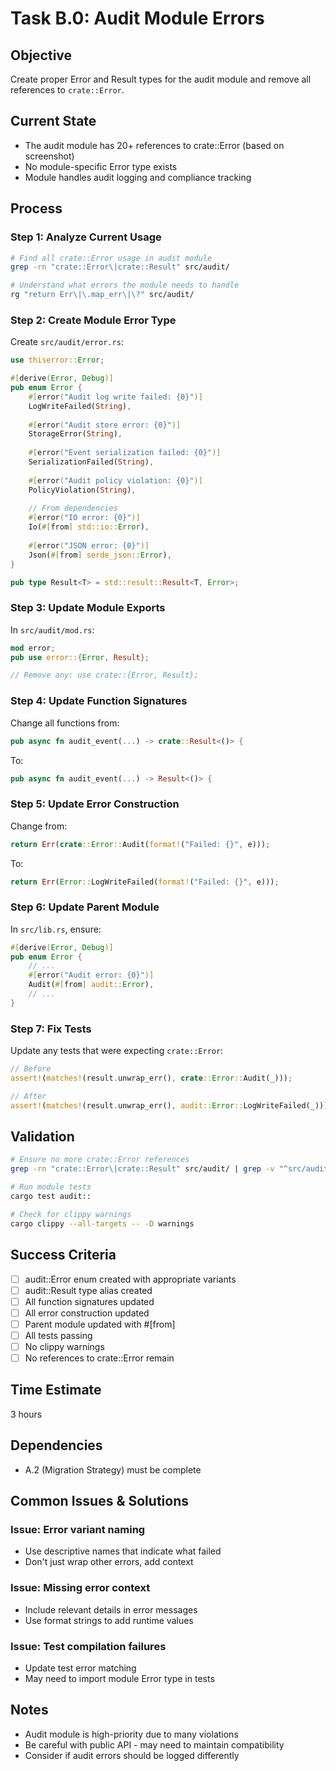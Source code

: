 # Task B.0: Audit Module Errors

## Objective
Create proper Error and Result types for the audit module and remove all references to `crate::Error`.

## Current State
- The audit module has 20+ references to crate::Error (based on screenshot)
- No module-specific Error type exists
- Module handles audit logging and compliance tracking

## Process

### Step 1: Analyze Current Usage
```bash
# Find all crate::Error usage in audit module
grep -rn "crate::Error\|crate::Result" src/audit/

# Understand what errors the module needs to handle
rg "return Err\|\.map_err\|\?" src/audit/
```

### Step 2: Create Module Error Type

Create `src/audit/error.rs`:
```rust
use thiserror::Error;

#[derive(Error, Debug)]
pub enum Error {
    #[error("Audit log write failed: {0}")]
    LogWriteFailed(String),
    
    #[error("Audit store error: {0}")]
    StorageError(String),
    
    #[error("Event serialization failed: {0}")]
    SerializationFailed(String),
    
    #[error("Audit policy violation: {0}")]
    PolicyViolation(String),
    
    // From dependencies
    #[error("IO error: {0}")]
    Io(#[from] std::io::Error),
    
    #[error("JSON error: {0}")]
    Json(#[from] serde_json::Error),
}

pub type Result<T> = std::result::Result<T, Error>;
```

### Step 3: Update Module Exports

In `src/audit/mod.rs`:
```rust
mod error;
pub use error::{Error, Result};

// Remove any: use crate::{Error, Result};
```

### Step 4: Update Function Signatures

Change all functions from:
```rust
pub async fn audit_event(...) -> crate::Result<()> {
```

To:
```rust
pub async fn audit_event(...) -> Result<()> {
```

### Step 5: Update Error Construction

Change from:
```rust
return Err(crate::Error::Audit(format!("Failed: {}", e)));
```

To:
```rust
return Err(Error::LogWriteFailed(format!("Failed: {}", e)));
```

### Step 6: Update Parent Module

In `src/lib.rs`, ensure:
```rust
#[derive(Error, Debug)]
pub enum Error {
    // ...
    #[error("Audit error: {0}")]
    Audit(#[from] audit::Error),
    // ...
}
```

### Step 7: Fix Tests

Update any tests that were expecting `crate::Error`:
```rust
// Before
assert!(matches!(result.unwrap_err(), crate::Error::Audit(_)));

// After  
assert!(matches!(result.unwrap_err(), audit::Error::LogWriteFailed(_)));
```

## Validation

```bash
# Ensure no more crate::Error references
grep -rn "crate::Error\|crate::Result" src/audit/ | grep -v "^src/audit/error.rs"

# Run module tests
cargo test audit::

# Check for clippy warnings
cargo clippy --all-targets -- -D warnings
```

## Success Criteria
- [ ] audit::Error enum created with appropriate variants
- [ ] audit::Result type alias created
- [ ] All function signatures updated
- [ ] All error construction updated
- [ ] Parent module updated with #[from]
- [ ] All tests passing
- [ ] No clippy warnings
- [ ] No references to crate::Error remain

## Time Estimate
3 hours

## Dependencies
- A.2 (Migration Strategy) must be complete

## Common Issues & Solutions

### Issue: Error variant naming
- Use descriptive names that indicate what failed
- Don't just wrap other errors, add context

### Issue: Missing error context
- Include relevant details in error messages
- Use format strings to add runtime values

### Issue: Test compilation failures
- Update test error matching
- May need to import module Error type in tests

## Notes
- Audit module is high-priority due to many violations
- Be careful with public API - may need to maintain compatibility
- Consider if audit errors should be logged differently